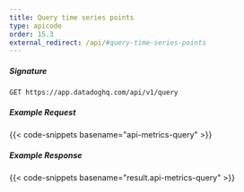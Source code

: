 ```yaml
---
title: Query time series points
type: apicode
order: 15.3
external_redirect: /api/#query-time-series-points
---
```


##### Signature
`GET https://app.datadoghq.com/api/v1/query`
##### Example Request
{{< code-snippets basename="api-metrics-query" >}}
##### Example Response
{{< code-snippets basename="result.api-metrics-query" >}}